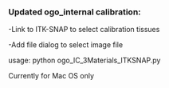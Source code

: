 ### Updated ogo_internal calibration:

-Link to ITK-SNAP to select calibration tissues 

-Add file dialog to select image file 

usage: python ogo_IC_3Materials_ITKSNAP.py

Currently for Mac OS only
